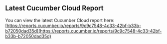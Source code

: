 ## Latest Cucumber Cloud Report
You can view the latest Cucumber Cloud report here:
[https://reports.cucumber.io/reports/9c9c7548-4c33-42bf-b33b-b72050dad35d](https://reports.cucumber.io/reports/9c9c7548-4c33-42bf-b33b-b72050dad35d)

